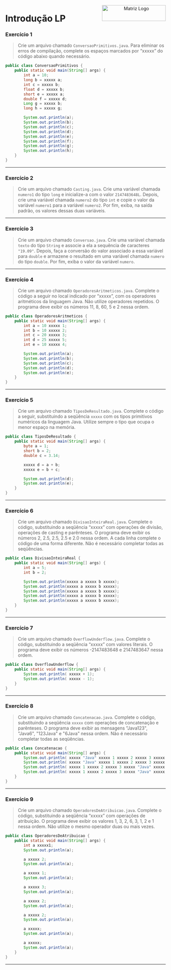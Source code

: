 <p align="center">

  <img src="https://www.svgrepo.com/show/452234/java.svg" alt="Matriz Logo" width="200px" height="50px" align="right">
  <h1 align="left"> Introdução LP </h1>

</p>

### Exercício 1
> Crie um arquivo chamado `ConversaoPrimitivos.java`. Para eliminar os erros de compilação, complete os espaços marcados por “xxxxx” do código abaixo quando necessário.

```java
public class ConversaoPrimitivos {
    public static void main(String[] args) {
        int a = 10;
        long b = xxxxx a;
        int c = xxxxx b;
        float d = xxxxx b;
        short e = xxxxx a;
        double f = xxxxx d;
        Long g = xxxxx b;
        long h = xxxxx g;

        System.out.println(a);
        System.out.println(b);
        System.out.println(c);
        System.out.println(d);
        System.out.println(e);
        System.out.println(f);
        System.out.println(g);
        System.out.println(h);
    }
}
```

---

### Exercício 2
> Crie um arquivo chamado `Casting.java`. Crie uma variável chamada `numero1` do tipo `long` e inicialize-a com o valor `2147483648L`. Depois, crie uma variável chamada `numero2` do tipo `int` e copie o valor da variável `numero1` para a variável `numero2`. Por fim, exiba, na saída padrão, os valores dessas duas variáveis.

---

### Exercício 3
> Crie um arquivo chamado `Conversao.java`. Crie uma variável chamada `texto` do tipo `String` e associe a ela a sequência de caracteres `"19.09"`. Depois, faça a conversão do valor associado a essa variável para `double` e armazene o resultado em uma variável chamada `numero` do tipo `double`. Por fim, exiba o valor da variável `numero`.

---

### Exercício 4
> Crie um arquivo chamado `OperadoresAritmeticos.java`. Complete o código a seguir no local indicado por “xxxxx”, com os operadores aritméticos da linguagem Java. Não utilize operadores repetidos. O programa deve exibir os números 11, 8, 60, 5 e 2 nessa ordem.

```java
public class OperadoresAritmeticos {
    public static void main(String[] args) {
        int a = 10 xxxxx 1;
        int b = 10 xxxxx 2;
        int c = 20 xxxxx 3;
        int d = 25 xxxxx 5;
        int e = 10 xxxxx 4;

        System.out.println(a);
        System.out.println(b);
        System.out.println(c);
        System.out.println(d);
        System.out.println(e);
    }
}

```

---

### Exercício 5
> Crie um arquivo chamado `TiposDeResultado.java`. Complete o código a seguir, substituindo a seqüência `xxxxx` com os tipos primitivos numéricos da linguagem Java. Utilize sempre o tipo que ocupa o menor espaço na memória.

```java
public class TiposDeResultado {
    public static void main(String[] args) {
        byte a = 1;
        short b = 2;
        double c = 3.14;

        xxxxx d = a + b;
        xxxxx e = b + c;

        System.out.println(d);
        System.out.println(e);
    }
}
```

---

### Exercício 6
> Crie um arquivo chamado `DivisaoInteiraReal.java`. Complete o código, substituindo a seqüência “xxxxx” com operações de divisão, operações de casting e parênteses. O programa deve exibir os números 2, 2.5, 2.5, 2.5 e 2.0 nessa ordem. A cada linha complete o código de uma forma diferente. Não é necessário completar todas as seqüências.

```java
public class DivisaoInteiraReal {
    public static void main(String[] args) {
        int a = 5;
        int b = 2;

        System.out.println(xxxxx a xxxxx b xxxxx);
        System.out.println(xxxxx a xxxxx b xxxxx);
        System.out.println(xxxxx a xxxxx b xxxxx);
        System.out.println(xxxxx a xxxxx b xxxxx);
        System.out.println(xxxxx a xxxxx b xxxxx);
    }
}
```
---

### Exercício 7
> Crie um arquivo chamado `OverflowUnderflow.java`. Complete o código, substituindo a seqüência “xxxxx” com valores literais. O programa deve exibir os números -2147483648 e 2147483647 nessa ordem.

```java
public class OverflowUnderflow {
    public static void main(String[] args) {
        System.out.println( xxxxx + 1);
        System.out.println( xxxxx - 1);
    }
}
```
---

### Exercício 8
> Crie um arquivo chamado `Concatenacao.java`. Complete o código, substituindo a seqüência `xxxxx` com operações de concatenação e parênteses. O programa deve exibir as mensagens "Java123", "Java6", "123Java" e "6Java" nessa ordem. Não é necessário completar todas as seqüências.

```java
public class Concatenacao {
    public static void main(String[] args) {
        System.out.println( xxxxx "Java" xxxxx 1 xxxxx 2 xxxxx 3 xxxxx );
        System.out.println( xxxxx "Java" xxxxx 1 xxxxx 2 xxxxx 3 xxxxx );
        System.out.println( xxxxx 1 xxxxx 2 xxxxx 3 xxxxx "Java" xxxxx );
        System.out.println( xxxxx 1 xxxxx 2 xxxxx 3 xxxxx "Java" xxxxx );
    }
}
```
---

### Exercício 9
> Crie um arquivo chamado `OperadoresDeAtribuicao.java`. Complete o código, substituindo a seqüência “xxxxx” com operações de atribuição. O programa deve exibir os valores 1, 3, 2, 6, 3, 1, 2 e 1 nessa ordem. Não utilize o mesmo operador duas ou mais vezes.

```java
public class OperadoresDeAtribuicao {
    public static void main(String[] args) {
        int a xxxxx1;
        System.out.println(a);

        a xxxxx 2;
        System.out.println(a);

        a xxxxx 1;
        System.out.println(a);

        a xxxxx 3;
        System.out.println(a);

        a xxxxx 2;
        System.out.println(a);

        a xxxxx 2;
        System.out.println(a);

        a xxxxx;
        System.out.println(a);

        a xxxxx;
        System.out.println(a);
    }
}
```
---
